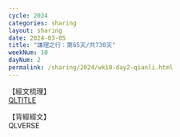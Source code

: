 ```yaml
---
cycle: 2024
categories: sharing
layout: sharing
date: 2024-03-05
title: "謙理之行：第65天/共730天"
weekNum: 10
dayNum: 2
permalink: /sharing/2024/wk10-day2-qianli.html
---
```

【經文梳理】  
[QLTITLE](QLLINK)

【背經經文】  
QLVERSE
